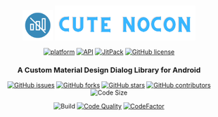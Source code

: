 <p align="center"><img src="https://github.com/CuteLibs/CuteNoCon/raw/master/files/20220928_112028_0000.png" height="70" alt="GitHub forks"> <img src="https://github.com/CuteLibs/CuteNoCon/raw/master/files/20220928_112058_0000.png" height="80" alt="Cute Dialog"> </p>

<p align="center"> <a href="https://www.android.com"><img src="https://img.shields.io/badge/platform-Android-yellow.svg" alt="platform"></a>
 <a href="https://android-arsenal.com/api?level=21"><img src="https://img.shields.io/badge/API-21%2B-brightgreen.svg?style=flat" alt="API"></a> <a href="https://jitpack.io/#CuteLibs/CuteNoCon/"><img src="https://jitpack.io/v/CuteLibs/CuteNoCon.svg" alt="JitPack"></a> <a href="https://github.com/CuteLibs/CuteNoCon/blob/master/LICENSE"><img src="https://img.shields.io/github/license/CuteLibs/CuteNoCon" alt="GitHub license"></a> </p>
 
 
<h3 align="center"><b>A Custom Material Design Dialog Library for Android</b></h3>



 <p align="center"> <a href="https://github.com/CuteLibs/CuteNoCon/issues"><img src="https://img.shields.io/github/issues/CuteLibs/CuteNoCon" alt="GitHub issues"></a> <a href="https://github.com/CuteLibs/CuteNoCon/network"><img src="https://img.shields.io/github/forks/CuteLibs/CuteNoCon" alt="GitHub forks"></a> <a href="https://github.com/CuteLibs/CuteNoCon/stargazers"><img src="https://img.shields.io/github/stars/CuteLibs/CuteNoCon" alt="GitHub stars"></a> <a href="https://github.com/CuteLibs/CuteNoCon/graphs/contributors"> <img src="https://img.shields.io/github/contributors/CuteLibs/CuteNoCon" alt="GitHub contributors"></a> <img src="https://img.shields.io/github/languages/code-size/CuteLibs/CuteNoCon" alt="Code Size">  </p>
  
 <p align="center"> <img src="https://github.com/CuteLibs/CuteNoCon/actions/workflows/android.yml/badge.svg" alt="Build"/> <a href="https://www.codacy.com/gh/CuteLibs/CuteNoCon/dashboard?utm_source=github.com&amp;utm_medium=referral&amp;utm_content=CuteLibs/CuteNoCon&amp;utm_campaign=Badge_Grade"><img src="https://app.codacy.com/project/badge/Grade/b46743b23bf041819fb5232ba87fb17e" alt="Code Quality"></a> <a href="https://www.codefactor.io/repository/github/cutelibs/CuteNoCon"><img src="https://www.codefactor.io/repository/github/cutelibs/CuteNoCon/badge" alt="CodeFactor" /></a> </p>

<br/>
